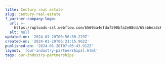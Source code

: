 ```yaml
---
title: Century real estate
slug: century-real-estate
f_partner-company-logo:
  url: >-
    https://uploads-ssl.webflow.com/6569ba4efdaf590bfa2e88dd/65ab6ea3c6cc171c879e8e5d_Century.png
  alt: null
updated-on: '2024-01-20T06:56:39.229Z'
created-on: '2024-01-20T06:21:15.962Z'
published-on: '2024-01-20T07:05:43.912Z'
layout: '[our-industry-partnerships].html'
tags: our-industry-partnerships
---
```



